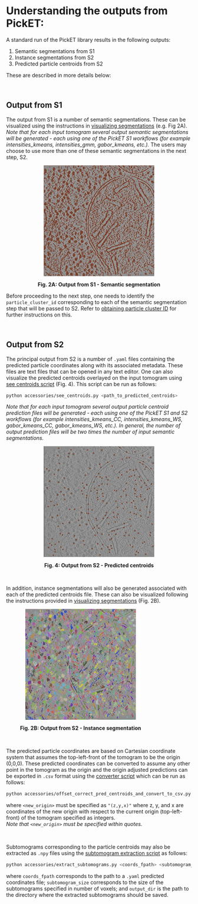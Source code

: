 # Understanding the outputs from PickET:
A standard run of the PickET library results in the following outputs:
1. Semantic segmentations from S1
2. Instance segmentations from S2
3. Predicted particle centroids from S2

These are described in more details below:

<br>

## Output from S1
The output from S1 is a number of semantic segmentations. These can be visualized using the instructions in [visualizing segmentations](../docs/visualizing_segmentations.md) (e.g. Fig 2A). *Note that for each input tomogram several output semantic segmentations will be generated - each using one of the PickET S1 workflows (for example intensities_kmeans, intensities_gmm, gabor_kmeans, etc.).* The users may choose to use more than one of these semantic segmentations in the next step, S2.

<div align="center">
    <img src="../images/semantic_segmentation.png" alt="Fig. 2A: Output from S1 - Semantic segmentation" height="300" align="center">
    <p align="center"><b>Fig. 2A: Output from S1 - Semantic segmentation </b></p>
</div>

Before proceeding to the next step, one needs to identify the `particle_cluster_id` corresponding to each of the semantic segmentation step that will be passed to S2. Refer to [obtaining particle cluster ID](../docs/obtaining_particle_cluster_id.md) for further instructions on this.

<br>

## Output from S2
The principal output from S2 is a number of `.yaml` files containing the predicted particle coordinates along with its associated metadata. These files are text files that can be opened in any text editor. One can also visualize the predicted centroids overlayed on the input tomogram using [see centroids script](../accessories/see_centroids.py) (Fig. 4). This script can be run as follows:
```bash
python accessories/see_centroids.py <path_to_predicted_centroids>
```
*Note that for each input tomogram several output particle centroid prediction files will be generated - each using one of the PickET S1 and S2 workflows (for example intensities_kmeans_CC, intensities_kmeans_WS, gabor_kmeans_CC, gabor_kmeans_WS, etc.). In general, the number of output prediction files will be two times the number of input semantic segmentations.*

<div style="display: flex; justify-content: center;">
    <div align="center">
        <img src="../images/predicted_centroids.png" alt="Fig. 4: Output from S2 - Predicted centroids" height="300" align="center">
        <p align="center"><b>Fig. 4: Output from S2 - Predicted centroids</b></p>
    </div>
</div>
<br/>

In addition, instance segmentations will also be generated associated with each of the predicted centroids file. These can also be visualized following the instructions provided in [visualizing segmentations](../docs/visualizing_segmentations.md) (Fig. 2B).

<div style="display: flex; justify-content: center;">
    <div align="center" style="margin-right: 100px;">
        <img src="../images/instance_segmentation.png" alt="Fig. 2B: Output from S2 - Instance segmentation" height="300" align="center">
        <p align="center"><b>Fig. 2B: Output from S2 - Instance segmentation</b></p>
    </div>
</div>

<br/>

The predicted particle coordinates are based on Cartesian coordinate system that assumes the top-left-front of the tomogram to be the origin (0,0,0). These predicted coordinates can be converted to assume any other point in the tomogram as the origin and the origin adjusted predictions can be exported in `.csv` format using the [converter script](../accessories/offset_correct_pred_centroids_and_convert_to_csv.py) which can be run as follows:
```bash
python accessories/offset_correct_pred_centroids_and_convert_to_csv.py -i <input_fname> -o <output_dir> -n "<new_origin>"
```
where `<new_origin>` must be specified as `"(z,y,x)"` where z, y, and x are coordinates of the new origin with respect to the current origin (top-left-front) of the tomogram specified as integers.  
*Note that `<new_origin>` must be specified within quotes.*

<br/>

Subtomograms corresponding to the particle centroids may also be extracted as `.npy` files using the [subtomogram extraction script](../accessories/extract_subtomograms.py) as follows:
```bash
python accessories/extract_subtomograms.py <coords_fpath> <subtomogram_size> <output_dir>
```
where `coords_fpath` corresponds to the path to a `.yaml` predicted coordinates file; `subtomogram_size` corresponds to the size of the subtomograms specified in number of voxels; and `output_dir` is the path to the directory where the extracted subtomograms should be saved.











